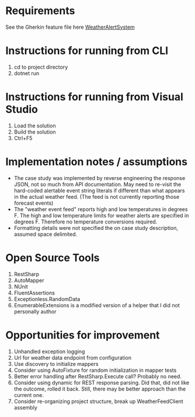 # Requirements
See the Gherkin feature file here [WeatherAlertSystem](https://github.com/arthg/SPKCS/blob/master/WeatherAlertSystem.feature "WeatherAlertSystem")

# Instructions for running from CLI
1. cd to project directory
2. dotnet run 

# Instructions for running from Visual Studio
1. Load the solution
2. Build the solution
3. Ctrl+F5

# Implementation notes / assumptions 
* The case study was implemented by reverse engineering the response JSON, not so much from API documentation.  May need to re-visit the hard-coded alertable event string literals if different than what appears in the actual weather feed.  (The feed is not currently reporting those forecast events) 
* The "weather event feed" reports high and low temperatures in degrees F.  The high and low temperature limits for weather alerts are specified in degrees F.  Therefore no temperature conversions required.
* Formatting details were not specified the on case study description, assumed space delimited.

#  Open Source Tools
1. RestSharp
2. AutoMapper
3. NUnit
4. FluentAssertions
5. Exceptionless.RandomData
6. EnumerableExtensions is a modified version of a helper that I did not personally author

# Opportunities for improvement
1. Unhandled exception logging
2. Url for weather data endpoint from configuration
3. Use discovery to initialize mappers
4. Consider using AutoFixture for random initialization in mapper tests
5. Better error handling after RestSharp.Execute call?  Probably no need.
6. Consider using dynamic for REST response parsing.  Did that, did not like the outcome, rolled it back.  Still, there may be better approach than the current one.
7. Consider re-organizing project structure, break up WeatherFeedClient assembly
